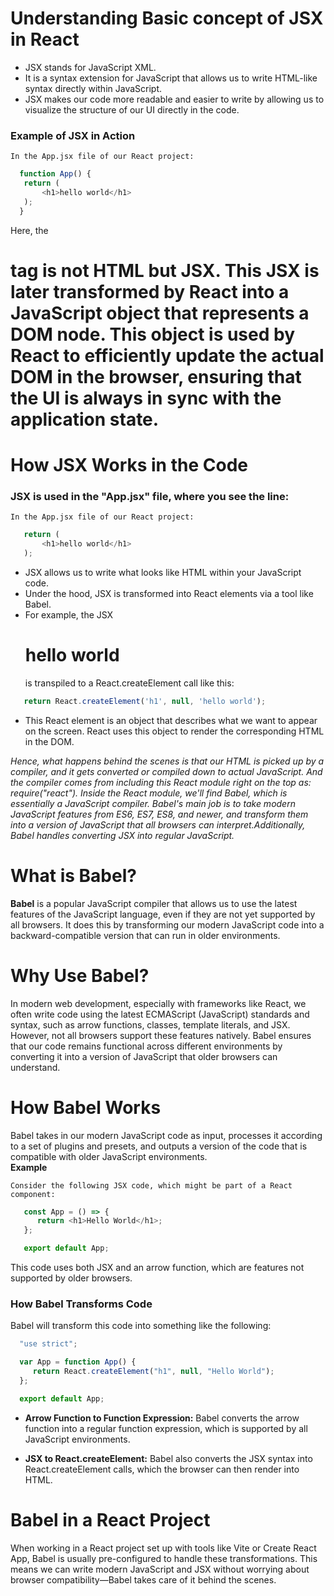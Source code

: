
# Understanding Basic concept of JSX in React

- JSX stands for JavaScript XML. 
- It is a syntax extension for JavaScript that allows us to write HTML-like syntax directly within JavaScript.  
- JSX makes our code more readable and easier to write by allowing us to visualize the structure of our UI directly in the code.
### Example of JSX in Action
``` In the App.jsx file of our React project: ```  
 ```js
   function App() {
    return ( 
        <h1>hello world</h1>  
    );
   }  
   ```  

Here, the **<h1>** tag is not HTML but JSX. This JSX is later transformed by React into a JavaScript object that represents a DOM node. This object is used by React to efficiently update the actual DOM in the browser, ensuring that the UI is always in sync with the application state.




# How JSX Works in the Code

### JSX is used in the "App.jsx" file, where you see the line:
``` In the App.jsx file of our React project: ```  
 ```js
    return ( 
        <h1>hello world</h1>  
    );
   ```  

- JSX allows us to write what looks like HTML within your JavaScript code. 
- Under the hood, JSX is transformed into React elements via a tool like Babel.
- For example, the JSX <h1>hello world</h1> is transpiled to a React.createElement call like this:
 ```js
    return React.createElement('h1', null, 'hello world'); 
   ```  
- This React element is an object that describes what we want to appear on the screen. React uses this object to render the corresponding HTML in the DOM.

_Hence, what happens behind the scenes is that our HTML is picked up by a compiler, and it gets converted or compiled down to actual JavaScript. And the compiler comes from including this React module right on the top as: require("react"). Inside the React module, we'll find Babel, which is essentially a JavaScript compiler. Babel's main job is to take modern JavaScript features from ES6, ES7, ES8, and newer, and transform them into a version of JavaScript that all browsers can interpret.Additionally, Babel handles converting JSX into regular JavaScript._  


# What is Babel?  

**Babel** is a popular JavaScript compiler that allows us to use the latest features of the JavaScript language, even if they are not yet supported by all browsers. It does this by transforming our modern JavaScript code into a backward-compatible version that can run in older environments.


# Why Use Babel?

In modern web development, especially with frameworks like React, we often write code using the latest ECMAScript (JavaScript) standards and syntax, such as arrow functions, classes, template literals, and JSX. However, not all browsers support these features natively. Babel ensures that our code remains functional across different environments by converting it into a version of JavaScript that older browsers can understand.

# How Babel Works
Babel takes in our modern JavaScript code as input, processes it according to a set of plugins and presets, and outputs a version of the code that is compatible with older JavaScript environments.  
**Example**

```Consider the following JSX code, which might be part of a React component:```  

```js
   const App = () => {
      return <h1>Hello World</h1>;
   };

   export default App;
```

This code uses both JSX and an arrow function, which are features not supported by older browsers.  

### How Babel Transforms Code  
Babel will transform this code into something like the following:

 ```js
   "use strict";

   var App = function App() {
      return React.createElement("h1", null, "Hello World");
   };

   export default App;
   ``` 

- **Arrow Function to Function Expression:** Babel converts the arrow function into a regular function expression, which is supported by all JavaScript environments.

- **JSX to React.createElement:** Babel also converts the JSX syntax into React.createElement calls, which the browser can then render into HTML.

# Babel in a React Project

When working in a React project set up with tools like Vite or Create React App, Babel is usually pre-configured to handle these transformations. This means we can write modern JavaScript and JSX without worrying about browser compatibility—Babel takes care of it behind the scenes.




